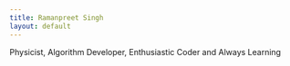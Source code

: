 ```yaml
---
title: Ramanpreet Singh
layout: default
---
```


<p>Physicist, Algorithm Developer, Enthusiastic Coder and Always Learning<br /></p>